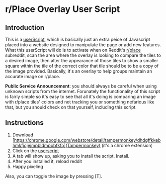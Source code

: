 # r/Place Overlay User Script

## Introduction

This is a [userScript](https://developer.mozilla.org/en-US/docs/Mozilla/Add-ons/WebExtensions/API/userScripts), which is basically just an extra peice of Javascript placed into a website designed to manipulate the page or add new features. What this userScript will do is to activate when on Reddit's [r/place](https://www.reddit.com/r/place) subreddit, scan the area where the overlay is looking to compare the tiles to a desired image, then alter the appearance of those tiles to show a smaller square within the tile of the correct color that tile should be to be a copy of the image provided. Basically, it's an overlay to help groups maintain an accurate image on r/place.

**Public Service Announcement**: you should always be careful when using unknown scripts from the internet. Forunately the functionality of this script is fairly simple so it's easy to see that all it's doing is comparing an image with r/place tiles' colors and not tracking you or something nefarious like that, but you should check on that yourself, including this script.

## Instructions

1. Download [https://chrome.google.com/webstore/detail/tampermonkey/dhdgffkkebhmkfjojejmpbldmpobfkfo](Tampermonkey) (it's a chrome extension)
2. Click on the [userscript](https://github.com/TotoShampoin/place-overlay-hypnohookup/raw/main/userscript.user.js)
3. A tab will show up, asking you to install the script. Install.
4. After you installed it, reload reddit
5. Happy pixeling

Also, you can toggle the image by pressing [T].